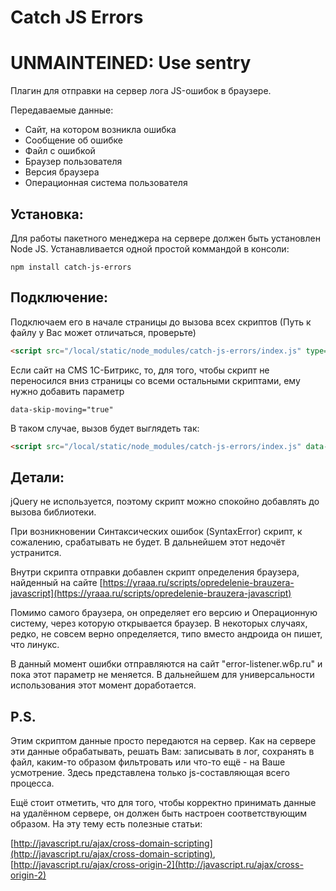 # Catch JS Errors

# UNMAINTEINED: Use sentry

Плагин для отправки на сервер лога JS-ошибок в браузере.

Передаваемые данные:
- Сайт, на котором возникла ошибка
- Сообщение об ошибке
- Файл с ошибкой
- Браузер пользователя
- Версия браузера
- Операционная система пользователя


## Установка:

Для работы пакетного менеджера на сервере должен быть установлен Node JS.
Устанавливается одной простой коммандой в консоли:
```
npm install catch-js-errors
```


## Подключение:

Подключаем его в начале страницы до вызова всех скриптов (Путь к файлу у Вас может отличаться, проверьте)

```html
<script src="/local/static/node_modules/catch-js-errors/index.js" type="text/javascript">
```

Если сайт на CMS 1С-Битрикс, то, для того, чтобы скрипт не переносился вниз страницы со всеми остальными скриптами, ему нужно добавить параметр
```
data-skip-moving="true"
```

В таком случае, вызов будет выглядеть так:
```html
<script src="/local/static/node_modules/catch-js-errors/index.js" data-skip-moving="true" type="text/javascript">
```

## Детали:
jQuery не используется, поэтому скрипт можно спокойно добавлять до вызова библиотеки.

При возникновении Синтаксических ошибок (SyntaxError) скрипт, к сожалению, срабатывать не будет.
В дальнейшем этот недочёт устранится.

Внутри скрипта отправки добавлен скрипт определения браузера, найденный на сайте
[https://yraaa.ru/scripts/opredelenie-brauzera-javascript](https://yraaa.ru/scripts/opredelenie-brauzera-javascript)

Помимо самого браузера, он определяет его версию и Операционную систему, через которую открывается браузер.
В некоторых случаях, редко, не совсем верно определяется, типо вместо андроида он пишет, что линукс.

В данный момент ошибки отправляются на сайт "error-listener.w6p.ru" и пока этот параметр не меняется.
В дальнейшем для универсальности использования этот момент доработается.


## P.S.
Этим скриптом данные просто передаются на сервер.
Как на сервере эти данные обрабатывать, решать Вам: записывать в лог, сохранять в файл, каким-то образом фильтровать или что-то ещё - на Ваше усмотрение. Здесь представлена только js-составляющая всего процесса.

Ещё стоит отметить, что для того, чтобы корректно принимать данные на удалённом сервере, он должен быть настроен соответствующим образом.
На эту тему есть полезные статьи:

[http://javascript.ru/ajax/cross-domain-scripting](http://javascript.ru/ajax/cross-domain-scripting), [http://javascript.ru/ajax/cross-origin-2](http://javascript.ru/ajax/cross-origin-2)


